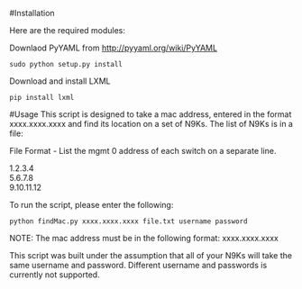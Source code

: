 #Installation

Here are the required modules:

Downlaod PyYAML from http://pyyaml.org/wiki/PyYAML

	sudo python setup.py install

Download and install LXML
	
	pip install lxml



#Usage
This script is designed to take a mac address, entered in the format xxxx.xxxx.xxxx and find its location on a set of N9Ks.  The list of N9Ks is in a file:

File Format - List the mgmt 0 address of each switch on a separate line.

1.2.3.4<br/>
5.6.7.8<br/>
9.10.11.12<br/>

To run the script, please enter the following:

	python findMac.py xxxx.xxxx.xxxx file.txt username password

NOTE: The mac address must be in the following format: xxxx.xxxx.xxxx

This script was built under the assumption that all of your N9Ks will take the same username and password.  Different username and passwords is currently not supported.